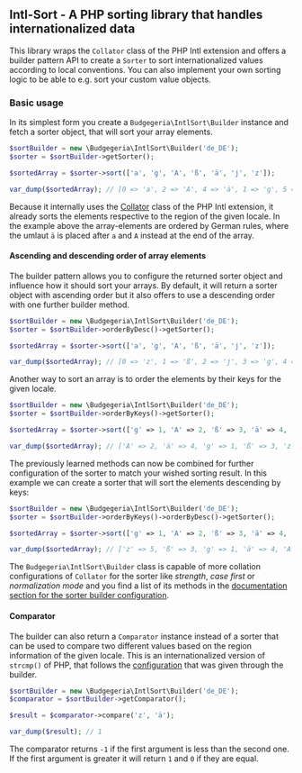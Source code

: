 ## Intl-Sort - A PHP sorting library that handles internationalized data

This library wraps the `Collator` class of the PHP Intl extension and offers a builder pattern
API to create a `Sorter` to sort internationalized values according to local conventions. You can also
implement your own sorting logic to be able to e.g. sort your custom value objects.

### Basic usage

In its simplest form you create a `Budgegeria\IntlSort\Builder` instance and fetch a
sorter object, that will sort your array elements.

```php
$sortBuilder = new \Budgegeria\IntlSort\Builder('de_DE');
$sorter = $sortBuilder->getSorter();

$sortedArray = $sorter->sort(['a', 'g', 'A', 'ß', 'ä', 'j', 'z']);

var_dump($sortedArray); // [0 => 'a', 2 => 'A', 4 => 'ä', 1 => 'g', 5 => 'j', 3 => 'ß', 6 => 'z'];
```

Because it internally uses the [Collator](https://www.php.net/manual/en/class.collator.php)
class of the PHP Intl extension, it already sorts the elements respective to the region of
the given locale. In the example above the array-elements are ordered by German rules, where
the umlaut `ä` is placed after `a` and `A` instead at the end of the array.

#### Ascending and descending order of array elements

The builder pattern allows you to configure the returned sorter object and influence how
it should sort your arrays. By default, it will return a sorter object with ascending order but
it also offers to use a descending order with one further builder method.

```php
$sortBuilder = new \Budgegeria\IntlSort\Builder('de_DE');
$sorter = $sortBuilder->orderByDesc()->getSorter();

$sortedArray = $sorter->sort(['a', 'g', 'A', 'ß', 'ä', 'j', 'z']);

var_dump($sortedArray); // [0 => 'z', 1 => 'ß', 2 => 'j', 3 => 'g', 4 => 'ä', 5 => 'A', 6 => 'a',];
```

Another way to sort an array is to order the elements by their keys for the given locale.

```php
$sortBuilder = new \Budgegeria\IntlSort\Builder('de_DE');
$sorter = $sortBuilder->orderByKeys()->getSorter();

$sortedArray = $sorter->sort(['g' => 1, 'A' => 2, 'ß' => 3, 'ä' => 4, 'z' => 5]);

var_dump($sortedArray); // ['A' => 2, 'ä' => 4, 'g' => 1, 'ß' => 3, 'z' => 5];
```

The previously learned methods can now be combined for further configuration of the sorter to
match your wished sorting result. In this example we can create a sorter that will sort the
elements descending by keys:

```php
$sortBuilder = new \Budgegeria\IntlSort\Builder('de_DE');
$sorter = $sortBuilder->orderByKeys()->orderByDesc()->getSorter();

$sortedArray = $sorter->sort(['g' => 1, 'A' => 2, 'ß' => 3, 'ä' => 4, 'z' => 5]);

var_dump($sortedArray); // ['z' => 5, 'ß' => 3, 'g' => 1, 'ä' => 4, 'A' => 2,];
```

The `Budgegeria\IntlSort\Builder` class is capable of more collation configurations of `Collator`
for the sorter like _strength_, _case first_ or _normalization mode_ and you find a list of its methods
in the [documentation section for the sorter builder configuration](sorter-builder.md).

#### Comparator

The builder can also return a `Comparator` instance instead of a sorter that can be used to compare
two different values based on the region information of the given locale. This is an internationalized
version of `strcmp()` of PHP, that follows the [configuration](sorter-builder.md) that was given
through the builder.

```php
$sortBuilder = new \Budgegeria\IntlSort\Builder('de_DE');
$comparator = $sortBuilder->getComparator();

$result = $comparator->compare('z', 'ä');

var_dump($result); // 1
```

The comparator returns `-1` if the first argument is less than the second one. If the first argument
is greater it will return `1` and `0` if they are equal.
